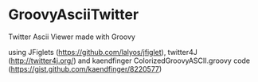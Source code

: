 GroovyAsciiTwitter
==================

Twitter Ascii Viewer made with Groovy

using JFiglets (https://github.com/lalyos/jfiglet), twitter4J (http://twitter4j.org/) and kaendfinger ColorizedGroovyASCII.groovy code (https://gist.github.com/kaendfinger/8220577)